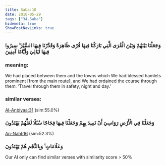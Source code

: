 ```yaml
---
title: Saba:18
date: 2010-05-29
tags: ["34.Saba"]
hidemeta: true 
ShowPostNavLinks: true 
---
```

### وَجَعَلْنَا بَيْنَهُمْ وَبَيْنَ الْقُرَى الَّتِي بَارَكْنَا فِيهَا قُرًى ظَاهِرَةً وَقَدَّرْنَا فِيهَا السَّيْرَ ۖ سِيرُوا فِيهَا لَيَالِيَ وَأَيَّامًا آمِنِينَ
### meaning: 
We had placed between them and the towns which We had blessed hamlets prominent [from the main route], and We had ordained the course through them: ‘Travel through them in safety, night and day.’
### similar verses: 

[Al-Anbiyaa:31](/21/31) (sim:55.0%)

### وَجَعَلْنَا فِي الْأَرْضِ رَوَاسِيَ أَنْ تَمِيدَ بِهِمْ وَجَعَلْنَا فِيهَا فِجَاجًا سُبُلًا لَعَلَّهُمْ يَهْتَدُونَ

[An-Nahl:16](/16/16) (sim:52.3%)

### وَعَلَامَاتٍ ۚ وَبِالنَّجْمِ هُمْ يَهْتَدُونَ

Our AI only can find similar verses with similarity score > 50% 


